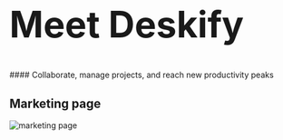 <h1 style="font-size: 4rem; border-bottom: none;">Meet Deskify</h1>
#### Collaborate, manage projects, and reach new productivity peaks

## Marketing page
![marketing page](https://github.com/DemaPy/Deskify/assets/80632445/f3d45bf5-80cf-4098-9632-cba4a3a18c62)
